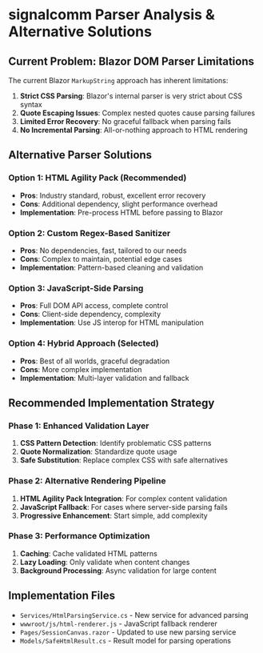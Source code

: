 # signalcomm Parser Analysis & Alternative Solutions

## Current Problem: Blazor DOM Parser Limitations

The current Blazor `MarkupString` approach has inherent limitations:

1. **Strict CSS Parsing**: Blazor's internal parser is very strict about CSS syntax
2. **Quote Escaping Issues**: Complex nested quotes cause parsing failures
3. **Limited Error Recovery**: No graceful fallback when parsing fails
4. **No Incremental Parsing**: All-or-nothing approach to HTML rendering

## Alternative Parser Solutions

### Option 1: HTML Agility Pack (Recommended)
- **Pros**: Industry standard, robust, excellent error recovery
- **Cons**: Additional dependency, slight performance overhead
- **Implementation**: Pre-process HTML before passing to Blazor

### Option 2: Custom Regex-Based Sanitizer
- **Pros**: No dependencies, fast, tailored to our needs
- **Cons**: Complex to maintain, potential edge cases
- **Implementation**: Pattern-based cleaning and validation

### Option 3: JavaScript-Side Parsing
- **Pros**: Full DOM API access, complete control
- **Cons**: Client-side dependency, complexity
- **Implementation**: Use JS interop for HTML manipulation

### Option 4: Hybrid Approach (Selected)
- **Pros**: Best of all worlds, graceful degradation
- **Cons**: More complex implementation
- **Implementation**: Multi-layer validation and fallback

## Recommended Implementation Strategy

### Phase 1: Enhanced Validation Layer
1. **CSS Pattern Detection**: Identify problematic CSS patterns
2. **Quote Normalization**: Standardize quote usage
3. **Safe Substitution**: Replace complex CSS with safe alternatives

### Phase 2: Alternative Rendering Pipeline
1. **HTML Agility Pack Integration**: For complex content validation
2. **JavaScript Fallback**: For cases where server-side parsing fails
3. **Progressive Enhancement**: Start simple, add complexity

### Phase 3: Performance Optimization
1. **Caching**: Cache validated HTML patterns
2. **Lazy Loading**: Only validate when content changes
3. **Background Processing**: Async validation for large content

## Implementation Files
- `Services/HtmlParsingService.cs` - New service for advanced parsing
- `wwwroot/js/html-renderer.js` - JavaScript fallback renderer
- `Pages/SessionCanvas.razor` - Updated to use new parsing service
- `Models/SafeHtmlResult.cs` - Result model for parsing operations